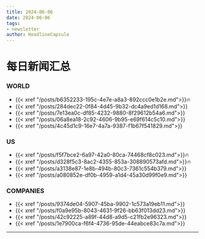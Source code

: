 ```yaml
---
title: 2024-06-06
date: 2024-06-06
tags: 
- newsletter
author: HeadlineCapsule
---
```


# 每日新闻汇总

### WORLD

- {{< xref "/posts/b6352233-195c-4e7e-a8a3-892ccc0e1b2e.md">}}🔥
- {{< xref "/posts/284dec22-0f84-4d45-9b32-dc4a9ed1d168.md">}}
- {{< xref "/posts/7e13ea0c-df85-4232-9880-8f29612b54a6.md">}}
- {{< xref "/posts/06a8ea18-2c92-4606-9b95-e69f614c5c10.md">}}
- {{< xref "/posts/4c45d1c9-16e7-4a7a-9387-f1b67f541829.md">}}

### US

- {{< xref "/posts/f5f7bce2-6a97-42a0-80ca-74468cf8c023.md">}}🔥
- {{< xref "/posts/d328f5c3-8ac2-4355-853a-308890573afd.md">}}🔥
- {{< xref "/posts/a3138e87-1e8b-494b-80c3-7361c554b379.md">}}
- {{< xref "/posts/a080852e-df0b-4959-a1d4-45a30d99f0e9.md">}}

### COMPANIES

- {{< xref "/posts/9374de04-5907-45ba-9902-1c573a19eb11.md">}}
- {{< xref "/posts/f0a9e95b-8043-4631-9f26-bb63f013dd23.md">}}
- {{< xref "/posts/42c92225-a89f-44d8-a9d5-c21fb2e96323.md">}}
- {{< xref "/posts/1e7900ca-f6f4-4736-95de-44eabce83c7a.md">}}

---

